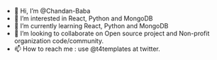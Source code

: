 - 👋 Hi, I’m @Chandan-Baba
- 👀 I’m interested in React, Python and MongoDB
- 🌱 I’m currently learning React, Python and MongoDB
- 💞️ I’m looking to collaborate on Open source project and Non-profit organization code/community.
- 📫 How to reach me : use @t4templates at twitter.

<!---
Chandan-Baba/Chandan-Baba is a ✨ special ✨ repository because its `README.md` (this file) appears on your GitHub profile.
You can click the Preview link to take a look at your changes.
--->
